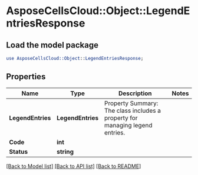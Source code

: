 # AsposeCellsCloud::Object::LegendEntriesResponse 

## Load the model package
```perl
use AsposeCellsCloud::Object::LegendEntriesResponse;
```

## Properties
Name | Type | Description | Notes
------------ | ------------- | ------------- | -------------
**LegendEntries** | **LegendEntries** | Property Summary: The class includes a property for managing legend entries. |
**Code** | **int** |  |
**Status** | **string** |  |  

[[Back to Model list]](../README.md#documentation-for-models) [[Back to API list]](../README.md#documentation-for-api-endpoints) [[Back to README]](../README.md)

